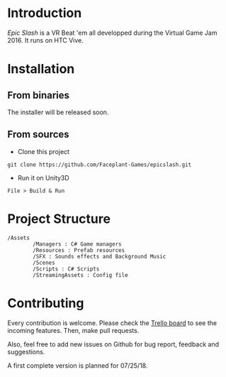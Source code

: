 # Introduction

*Epic Slash* is a VR Beat 'em all developped during the Virtual Game Jam 2016. It runs on HTC Vive.


# Installation

## From binaries

The installer will be released soon.

## From sources

- Clone this project
```
git clone https://github.com/Faceplant-Games/epicslash.git
```

- Run it on Unity3D
```
File > Build & Run
```


# Project Structure
```
/Assets
        /Managers : C# Game managers
        /Resources : Prefab resources
        /SFX : Sounds effects and Background Music
        /Scenes
        /Scripts : C# Scripts
        /StreamingAssets : Config file
```
# Contributing

Every contribution is welcome. Please check the [Trello board](https://trello.com/b/clnb9JpQ/epicslash-development) to see the incoming features. Then, make pull requests.

Also, feel free to add new issues on Github for bug report, feedback and suggestions.

A first complete version is planned for 07/25/18.
